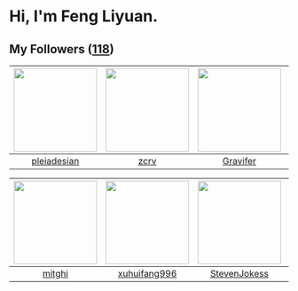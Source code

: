 # Hi, I'm Feng Liyuan.

## My Followers ([118](https://github.com/SunRunAway?tab=followers))

| <img src="https://avatars.githubusercontent.com/u/46620760?v=4" width="150" height="150" /> | <img src="https://avatars.githubusercontent.com/u/119645983?v=4" width="150" height="150" /> | <img src="https://avatars.githubusercontent.com/u/44160838?v=4" width="150" height="150" /> | <img src="https://avatars.githubusercontent.com/u/52882128?v=4" width="150" height="150" /> |
| :-----------------------------------------------------------------------------------------: | :------------------------------------------------------------------------------------------: | :-----------------------------------------------------------------------------------------: | :-----------------------------------------------------------------------------------------: |
|                        [pleiadesian](https://github.com/pleiadesian)                        |                                [zcrv](https://github.com/zcrv)                               |                           [Gravifer](https://github.com/Gravifer)                           |                      [markovicmarco](https://github.com/markovicmarco)                      |

| <img src="https://avatars.githubusercontent.com/u/55898975?v=4" width="150" height="150" /> | <img src="https://avatars.githubusercontent.com/u/50138288?v=4" width="150" height="150" /> | <img src="https://avatars.githubusercontent.com/u/71307974?v=4" width="150" height="150" /> | <img src="https://avatars.githubusercontent.com/u/59618640?v=4" width="150" height="150" /> |
| :-----------------------------------------------------------------------------------------: | :-----------------------------------------------------------------------------------------: | :-----------------------------------------------------------------------------------------: | :-----------------------------------------------------------------------------------------: |
|                             [mitghi](https://github.com/mitghi)                             |                       [xuhuifang996](https://github.com/xuhuifang996)                       |                       [StevenJokess](https://github.com/StevenJokess)                       |                        [Akshar-code](https://github.com/Akshar-code)                        |